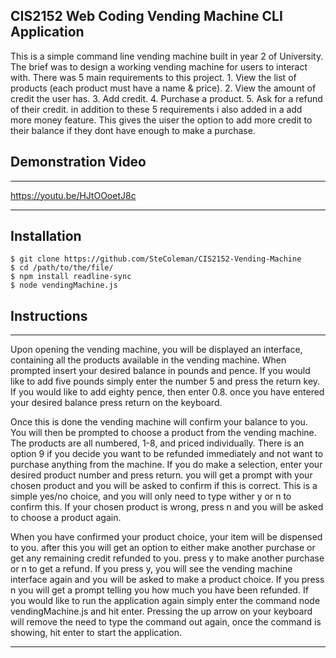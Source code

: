 ## CIS2152 Web Coding Vending Machine CLI Application

This is a simple command line vending machine built in year 2 of University. The brief was to design a working vending machine for users to interact with. There was 5 main requirements to this project. 1. View the list of products (each product must have a name & price). 2. View the amount of credit the user has. 3. Add credit. 4. Purchase a product. 5. Ask for a refund of their credit. in addition to these 5 requirements i also added in a add more money feature. This gives the uiser the option to add more credit to their balance if they dont have enough to make a purchase. 

## Demonstration Video
*****
https://youtu.be/HJtOOoetJ8c
*****

## Installation 
````
$ git clone https://github.com/SteColeman/CIS2152-Vending-Machine
$ cd /path/to/the/file/
$ npm install readline-sync
$ node vendingMachine.js
````

## Instructions
****
Upon opening the vending machine, you will be displayed an interface, containing all the products available in the vending machine. When prompted insert your desired balance in pounds and pence. If you would like to add five pounds simply enter the number 5 and press the return key. If you would like to add eighty pence, then enter 0.8. once you have entered your desired balance press return on the keyboard.
 
Once this is done the vending machine will confirm your balance to you. You will then be prompted to choose a product from the vending machine. The products are all numbered, 1-8, and priced individually. There is an option 9 if you decide you want to be refunded immediately and not want to purchase anything from the machine. If you do make a selection, enter your desired product number and press return. you will get a prompt with your chosen product and you will be asked to confirm if this is correct. This is a simple yes/no choice, and you will only need to type wither y or n to confirm this. If your chosen product is wrong, press n and you will be asked to choose a product again.

When you have confirmed your product choice, your item will be dispensed to you. after this you will get an option to either make another purchase or get any remaining credit refunded to you. press y to make another purchase or n to get a refund. If you press y, you will see the vending machine interface again and you will be asked to make a product choice. If you press n you will get a prompt telling you how much you have been refunded.
If you would like to run the application again simply enter the command node vendingMachine.js and hit enter. Pressing the up arrow on your keyboard will remove the need to type the command out again, once the command is showing, hit enter to start the application.
****
